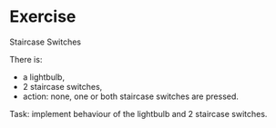 # Exercise

Staircase Switches

There is:
- a lightbulb,
- 2 staircase switches,
- action: none, one or both staircase switches are pressed.

Task: implement behaviour of the lightbulb and 2 staircase switches.

